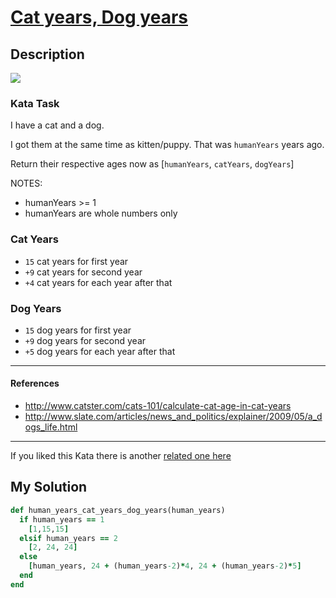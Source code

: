 # [Cat years, Dog years](https://www.codewars.com/kata/5a6663e9fd56cb5ab800008b)

## Description
![](https://i.imgur.com/ta6gv1i.png)

### Kata Task
I have a cat and a dog.

I got them at the same time as kitten/puppy. That was <code>humanYears</code> years ago.

Return their respective ages now as [`humanYears`, `catYears`, `dogYears`]

NOTES:
* humanYears >= 1
* humanYears are whole numbers only

### Cat Years
* `15` cat years for first year
* `+9` cat years for second year
* `+4` cat years for each year after that

### Dog Years
* `15` dog years for first year
* `+9` dog years for second year
* `+5` dog years for each year after that
---

#### References
* http://www.catster.com/cats-101/calculate-cat-age-in-cat-years
* http://www.slate.com/articles/news_and_politics/explainer/2009/05/a_dogs_life.html
---

If you liked this Kata there is another [related one here](https://www.codewars.com/kata/cat-years-dog-years-2)

## My Solution
```ruby
def human_years_cat_years_dog_years(human_years)
  if human_years == 1
    [1,15,15]
  elsif human_years == 2
    [2, 24, 24]
  else
    [human_years, 24 + (human_years-2)*4, 24 + (human_years-2)*5]
  end
end    
```
